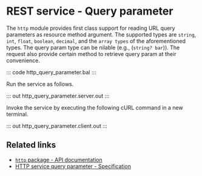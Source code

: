 # REST service - Query parameter

The `http` module provides first class support for reading URL query parameters as resource method argument. The supported types are `string`, `int`, `float`, `boolean`, `decimal`, and the `array types` of the aforementioned types. The query param type can be nilable (e.g., (`string? bar`)). The request also provide certain method to retrieve query param at their convenience.

::: code http_query_parameter.bal :::

Run the service as follows.

::: out http_query_parameter.server.out :::

Invoke the service by executing the following cURL command in a new terminal.

::: out http_query_parameter.client.out :::

## Related links
- [`http` package - API documentation](https://lib.ballerina.io/ballerina/http/latest/)
- [HTTP service query parameter - Specification](/spec/http/#2343-query-parameter)
